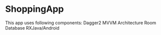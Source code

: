 # ShoppingApp
 
This app uses following components:
Dagger2
MVVM Architecture
Room Database
RXJava/Android
